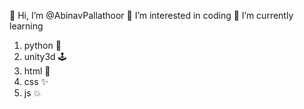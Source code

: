 👋 Hi, I’m @AbinavPallathoor
👀 I’m interested in coding
🌱 I’m currently learning
  1. python 🐍
  2. unity3d 🕹️
  3. html 📱
  4. css ✨
  5. js 💥
